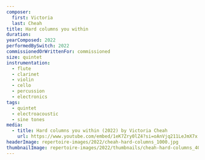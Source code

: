 ```yaml
---
composer:
  first: Victoria
  last: Cheah
title: Hard columns you within
duration:
yearComposed: 2022
performedBySwitch: 2022
commissionedOrWrittenFor: commissioned
size: quintet
instrumentation:
  - flute
  - clarinet
  - violin
  - cello
  - percussion
  - electronics
tags:
  - quintet
  - electroacoustic
  - sine tones
media:
  - title: Hard columns you within (2022) by Victoria Cheah
    url: https://www.youtube.com/embed/1eK7Zry0lZ4?si=oAnVjq211LeJmX7x
headerImage: repertoire-images/2022/cheah-hard-columns_1000.jpg
thumbnailImage: repertoire-images/2022/thumbnails/cheah-hard-columns_400x200.jpg
---
```

